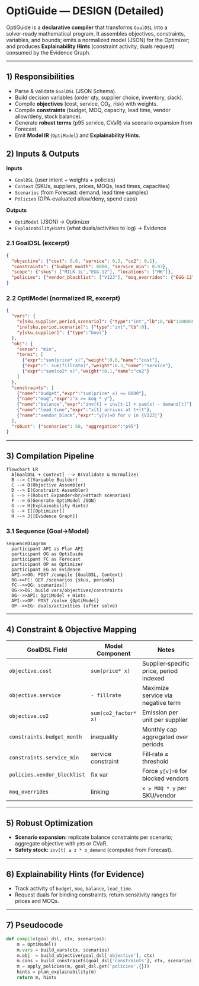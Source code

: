 # OptiGuide — DESIGN (Detailed)

OptiGuide is a **declarative compiler** that transforms `GoalDSL` into a solver‑ready mathematical program. It assembles objectives, constraints, variables, and bounds; emits a normalized model (JSON) for the Optimizer; and produces **Explainability Hints** (constraint activity, duals request) consumed by the Evidence Graph.

---

## 1) Responsibilities
- Parse & validate `GoalDSL` (JSON Schema).
- Build decision variables (order qty, supplier choice, inventory, slack).
- Compile **objectives** (cost, service, CO₂, risk) with weights.
- Compile **constraints** (budget, MOQ, capacity, lead time, vendor allow/deny, stock balance).
- Generate **robust terms** (p95 service, CVaR) via scenario expansion from Forecast.
- Emit **Model IR** (`OptiModel`) and **Explainability Hints**.

## 2) Inputs & Outputs
**Inputs**
- `GoalDSL` (user intent + weights + policies)
- `Context` (SKUs, suppliers, prices, MOQs, lead times, capacities)
- `Scenarios` (from Forecast: demand, lead time samples)
- `Policies` (OPA-evaluated allow/deny, spend caps)

**Outputs**
- `OptiModel` (JSON) → Optimizer
- `ExplainabilityHints` (what duals/activities to log) → Evidence

### 2.1 GoalDSL (excerpt)
```json
{
  "objective": {"cost": 0.6, "service": 0.3, "co2": 0.1},
  "constraints": {"budget_month": 8000, "service_min": 0.97},
  "scope": {"skus": ["MILK-1L","EGG-12"], "locations": ["MK"]},
  "policies": {"vendor_blocklist": ["V123"], "moq_overrides": {"EGG-12": 5}}
}
```

### 2.2 OptiModel (normalized IR, excerpt)
```json
{
  "vars": {
    "x[sku,supplier,period,scenario]": {"type":"int","lb":0,"ub":100000},
    "inv[sku,period,scenario]": {"type":"int","lb":0},
    "y[sku,supplier]": {"type":"bool"}
  },
  "obj": {
    "sense": "min",
    "terms": [
      {"expr":"sum(price* x)","weight":0.6,"name":"cost"},
      {"expr":"- sum(fillrate)","weight":0.3,"name":"service"},
      {"expr":"sum(co2* x)","weight":0.1,"name":"co2"}
    ]
  },
  "constraints": [
    {"name":"budget","expr":"sum(price* x) <= 8000"},
    {"name":"moq","expr":"x >= moq * y"},
    {"name":"balance","expr":"inv[t] = inv[t-1] + sum(x) - demand[t]"},
    {"name":"lead_time","expr":"x[t] arrives at t+lt"},
    {"name":"vendor_block","expr":"y[v]=0 for v in {V123}"}
  ],
  "robust": {"scenarios": 50, "aggregation":"p95"}
}
```

---

## 3) Compilation Pipeline
```mermaid
flowchart LR
  A[GoalDSL + Context] --> B(Validate & Normalize)
  B --> C(Variable Builder)
  C --> D(Objective Assembler)
  D --> E(Constraint Assembler)
  E --> F(Robust Expander<br/>attach scenarios)
  F --> G(Generate OptiModel JSON)
  G --> H(Explainability Hints)
  G --> I[[Optimizer]]
  H --> J[[Evidence Graph]]
```

### 3.1 Sequence (Goal→Model)
```mermaid
sequenceDiagram
  participant API as Plan API
  participant OG as OptiGuide
  participant FC as Forecast
  participant OP as Optimizer
  participant EG as Evidence
  API->>OG: POST /compile {GoalDSL, Context}
  OG->>FC: GET /scenarios {skus, periods}
  FC-->>OG: scenarios[]
  OG->>OG: build vars/objectives/constraints
  OG-->>API: OptiModel + Hints
  API->>OP: POST /solve {OptiModel}
  OP-->>EG: duals/activities (after solve)
```

---

## 4) Constraint & Objective Mapping
| GoalDSL Field | Model Component | Notes |
|---|---|---|
| `objective.cost` | `sum(price* x)` | Supplier‑specific price, period indexed |
| `objective.service` | `- fillrate` | Maximize service via negative term |
| `objective.co2` | `sum(co2_factor* x)` | Emission per unit per supplier |
| `constraints.budget_month` | inequality | Monthly cap aggregated over periods |
| `constraints.service_min` | service constraint | Fill‑rate ≥ threshold |
| `policies.vendor_blocklist` | fix var | Force `y[v]=0` for blocked vendors |
| `moq_overrides` | linking | `x ≥ MOQ * y` per SKU/vendor |

---

## 5) Robust Optimization
- **Scenario expansion:** replicate balance constraints per scenario; aggregate objective with `p95` or CVaR.
- **Safety stock:** `inv[t] ≥ z * σ_demand` (computed from Forecast).  

---

## 6) Explainability Hints (for Evidence)
- Track activity of `budget`, `moq`, `balance`, `lead_time`.
- Request duals for binding constraints; return sensitivity ranges for prices and MOQs.

---

## 7) Pseudocode
```python
def compile(goal_dsl, ctx, scenarios):
    m = OptiModel()
    m.vars = build_vars(ctx, scenarios)
    m.obj  = build_objective(goal_dsl['objective'], ctx)
    m.cons = build_constraints(goal_dsl['constraints'], ctx, scenarios)
    m = apply_policies(m, goal_dsl.get('policies',{}))
    hints = plan_explainability(m)
    return m, hints
```
